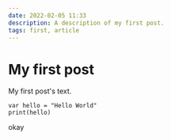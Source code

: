 ```yaml
---
date: 2022-02-05 11:33
description: A description of my first post.
tags: first, article
---
```

# My first post

My first post's text.


```
var hello = "Hello World"
print(hello)
```

okay
